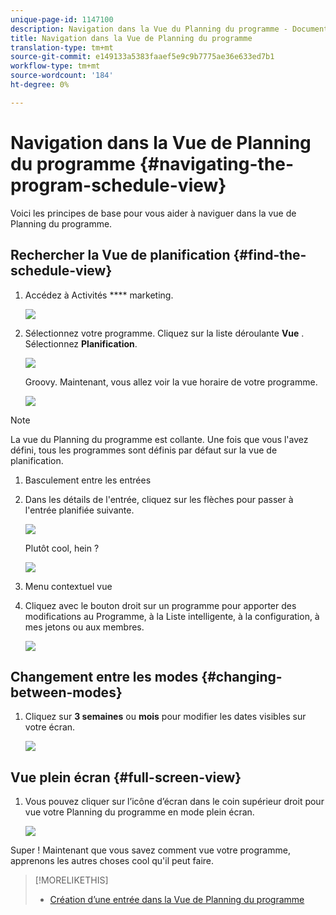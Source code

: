 ```yaml
---
unique-page-id: 1147100
description: Navigation dans la Vue du Planning du programme - Documentation du marketing - Documentation du produit
title: Navigation dans la Vue de Planning du programme
translation-type: tm+mt
source-git-commit: e149133a5383faaef5e9c9b7775ae36e633ed7b1
workflow-type: tm+mt
source-wordcount: '184'
ht-degree: 0%

---
```



# Navigation dans la Vue de Planning du programme {#navigating-the-program-schedule-view}

Voici les principes de base pour vous aider à naviguer dans la vue de Planning du programme.

## Rechercher la Vue de planification {#find-the-schedule-view}

1. Accédez à Activités **** marketing.

   ![](assets/login-marketing-activities.png)

1. Sélectionnez votre programme. Cliquez sur la liste déroulante **Vue** . Sélectionnez **Planification**.

   ![](assets/image2014-9-17-11-3a38-3a3.png)

   Groovy. Maintenant, vous allez voir la vue horaire de votre programme.

   ![](assets/image2014-9-17-11-3a38-3a14.png)

>[!NOTE]
>
>La vue du Planning du programme est collante. Une fois que vous l&#39;avez défini, tous les programmes sont définis par défaut sur la vue de planification.

1. Basculement entre les entrées
1. Dans les détails de l&#39;entrée, cliquez sur les flèches pour passer à l&#39;entrée planifiée suivante.

   ![](assets/image2014-9-17-11-3a38-3a54.png)

   Plutôt cool, hein ?

   ![](assets/image2014-9-17-11-3a39-3a10.png)

1. Menu contextuel vue
1. Cliquez avec le bouton droit sur un programme pour apporter des modifications au Programme, à la Liste intelligente, à la configuration, à mes jetons ou aux membres.

   ![](assets/image2014-9-17-11-3a39-3a59.png)

## Changement entre les modes {#changing-between-modes}

1. Cliquez sur **3 semaines** ou **mois** pour modifier les dates visibles sur votre écran.

   ![](assets/image2014-9-17-11-3a40-3a19.png)

## Vue plein écran {#full-screen-view}

1. Vous pouvez cliquer sur l’icône d’écran dans le coin supérieur droit pour vue votre Planning du programme en mode plein écran.

   ![](assets/image2014-9-17-11-3a40-3a45.png)

Super ! Maintenant que vous savez comment vue votre programme, apprenons les autres choses cool qu&#39;il peut faire.

>[!MORELIKETHIS]
>
>* [Création d’une entrée dans la Vue de Planning du programme](creating-an-entry-in-the-program-schedule-view.md)

>




